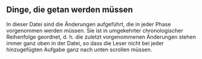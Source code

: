 ## Dinge, die getan werden müssen

In dieser Datei sind die Änderungen aufgeführt, die in jeder Phase vorgenommen werden müssen. Sie ist in umgekehrter chronologischer Reihenfolge geordnet, d. h. die zuletzt vorgenommenen Änderungen stehen immer ganz oben in der Datei, so dass die Leser nicht bei jeder hinzugefügten Aufgabe ganz nach unten scrollen müssen.
